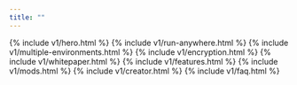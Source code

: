```yaml
---
title: ""
---
```


<div x-data="{ brew: false }">
{% include v1/hero.html %}
{% include v1/run-anywhere.html %}
{% include v1/multiple-environments.html %}
{% include v1/encryption.html %}
{% include v1/whitepaper.html %}
{% include v1/features.html %}
{% include v1/mods.html %}
{% include v1/creator.html %}
{% include v1/faq.html %}
</div>
